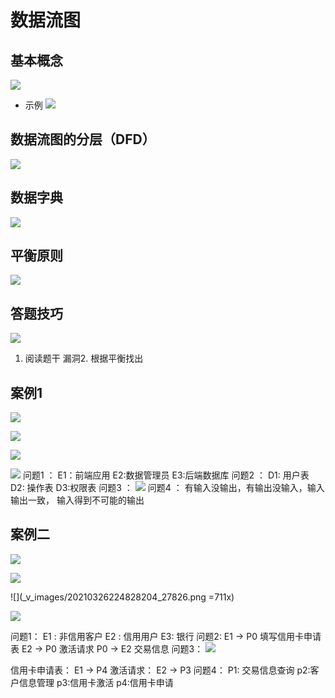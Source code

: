 # 数据流图

## 基本概念
![](_v_images/20210326221246405_6940.png)

* 示例
![](_v_images/20210326221611935_1845.png)

## 数据流图的分层（DFD）
![](_v_images/20210326221930460_32140.png)

## 数据字典
![](_v_images/20210326222001012_24014.png)

## 平衡原则
![](_v_images/20210326222202613_22948.png)

## 答题技巧
![](_v_images/20210326222732275_7423.png)
1. 阅读题干
漏洞2. 根据平衡找出
## 案例1
![](_v_images/20210326223248691_18501.png)

![](_v_images/20210326223441421_22687.png)


![](_v_images/20210326223740076_16327.png)

![](_v_images/20210326224035892_1062.png)
问题1 ： 
E1：前端应用    E2:数据管理员        E3:后端数据库
问题2 ：
D1: 用户表     D2: 操作表        D3:权限表
问题3 ：
![](_v_images/20210326224452739_9238.png)
问题4 ：
有输入没输出，有输出没输入，输入输出一致， 输入得到不可能的输出

## 案例二
![](_v_images/20210326224543556_10462.png)

![](_v_images/20210326224752779_24457.png)

![](_v_images/20210326224828204_27826.png =711x)

![](_v_images/20210326225117835_28971.png)

问题1： 
E1 : 非信用客户    E2 : 信用用户     E3: 银行
问题2: 
E1 -> P0 填写信用卡申请表
E2 -> P0 激活请求
P0 -> E2 交易信息
问题3：
![](_v_images/20210326225438673_24978.png)

信用卡申请表： E1 -> P4
激活请求： E2 -> P3
问题4：
P1: 交易信息查询 p2:客户信息管理  p3:信用卡激活 p4:信用卡申请
